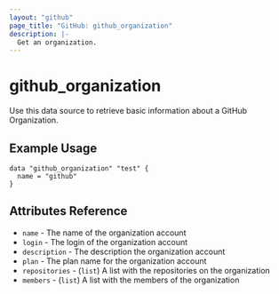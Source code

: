 ```yaml
---
layout: "github"
page_title: "GitHub: github_organization"
description: |-
  Get an organization.
---
```


# github_organization

Use this data source to retrieve basic information about a GitHub Organization.

## Example Usage

```hcl
data "github_organization" "test" {
  name = "github"
}
```

## Attributes Reference

 * `name` - The name of the organization account
 * `login` - The login of the organization account
 * `description` - The description the organization account
 * `plan` - The plan name for the organization account
 * `repositories` - (`list`) A list with the repositories on the organization
 * `members` - (`list`) A list with the members of the organization
